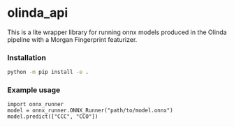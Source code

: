 # olinda_api

This is a lite wrapper library for running onnx models produced in the Olinda pipeline with a Morgan Fingerprint featurizer.

### Installation

```bash
python -m pip install -e .
```

### Example usage

```
import onnx_runner
model = onnx_runner.ONNX_Runner("path/to/model.onnx")
model.predict(["CCC", "CCO"])
```
